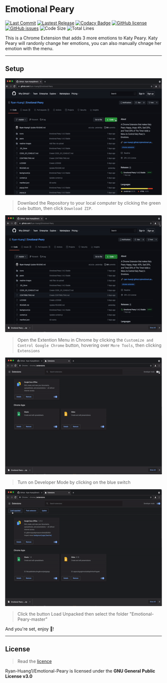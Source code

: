 # Emotional Peary

[![Last Commit](https://img.shields.io/github/last-commit/Ryan-Huang1/Emotional-Peary.svg)](https://github.com/Ryan-Huang1/Emotional-Peary/commits/master)  [![Lastest Release](https://img.shields.io/github/v/release/Ryan-Huang1/Emotional-Peary?color=green)](https://github.com/Ryan-Huang1/Emotional-Peary/releases) [![Codacy Badge](https://app.codacy.com/project/badge/Grade/e7eda449136a4b6da7fb8eab3e9d1346)](https://www.codacy.com/gh/Ryan-Huang1/Emotional-Peary/dashboard?utm_source=github.com&amp;utm_medium=referral&amp;utm_content=Ryan-Huang1/Emotional-Peary&amp;utm_campaign=Badge_Grade)  [![GitHub license](https://img.shields.io/github/license/Ryan-Huang1/Emotional-Peary)](https://github.com/Ryan-Huang1/Emotional-Peary/blob/master/LICENSE) [![GitHub issues](https://img.shields.io/github/issues/Ryan-Huang1/Emotional-Peary)](https://github.com/Ryan-Huang1/Emotional-Peary/issues) ![Code Size](https://img.shields.io/github/languages/code-size/Ryan-Huang1/Emotional-Peary.svg) ![Total Lines](https://img.shields.io/tokei/lines/github/Ryan-Huang1/Emotional-Peary.svg)

This is a Chrome Extension that adds 3 more emotions to Katy Peary. Katy Peary will randonly change her emotions, you can also manually chnage her emotion with the menu.

---

## Setup

<img src="readme-images/Download-ZIP.gif" alt="Download ZIP" height="375">

> Downlaod the Repository to your local computer by clicking the green `Code` button, then click `Download ZIP`.

<img src="readme-images/Open-Extention-Menu.gif" alt="Open Extention Menu" height="375">

> Open the Extention Menu in Chrome by clicking the `Customize and Control Google Chrome` button, hovering over `More Tools`, then clicking `Extensions`

<img src="readme-images/Turn-On-Dev-Mode.gif" alt="Turn On Developer Mode" height="375">

> Turn on Developer Mode by clicking on the blue switch

<img src="readme-images/Load-Unpacked.gif" alt="Load Unpacked" height="375">

> Click the button Load Unpacked then select the folder "Emotional-Peary-master"

And you're set, enjoy 🥳!

---

## License

> Read the [licence](https://github.com/Ryan-Huang1/Emotional-Peary/blob/master/README.md)

Ryan-Huang1/Emotional-Peary is licensed under the **GNU General Public License v3.0**
